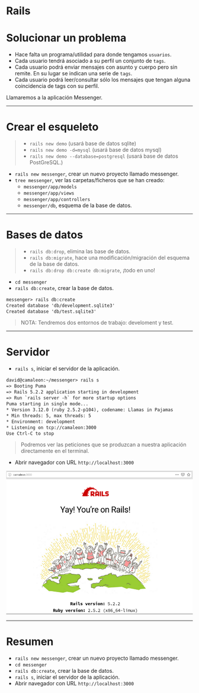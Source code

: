 
# Rails

# Solucionar un problema

* Hace falta un programa/utilidad para donde tengamos `usuarios`.
* Cada usuario tendrá asociado a su perfil un conjunto de `tags`.
* Cada usuario podrá enviar mensajes con asunto y cuerpo pero sin remite. En su lugar se indican una serie de `tags`.
* Cada usuario podrá leer/consultar sólo los mensajes que tengan alguna coincidencia de tags con su perfil.

Llamaremos a la aplicación Messenger.

---

# Crear el esqueleto

> * `rails new demo` (usará base de datos sqlite)
> * `rails new demo -d=mysql` (usará base de datos mysql)
> * `rails new demo --database=postgresql` (usará base de datos PostGreSQL.)

* `rails new messenger`, crear un nuevo proyecto llamado messenger.
* `tree messenger`, ver las carpetas/ficheros que se han creado:
    * `messenger/app/models`
    * `messenger/app/views`
    * `messenger/app/controllers`
    * `messenger/db`, esquema de la base de datos.

---

# Bases de datos

> * `rails db:drop`, elimina las base de datos.
> * `rails db:migrate`, hace una modificación/migración del esquema de la base de datos.
> * `rails db:drop db:create db:migrate`, ¡todo en uno!

* `cd messenger`
* `rails db:create`, crear la base de datos.    
```
messenger> rails db:create
Created database 'db/development.sqlite3'
Created database 'db/test.sqlite3'
```
> NOTA: Tendremos dos entornos de trabajo: develoment y test.

---

# Servidor

* `rails s`, iniciar el servidor de la aplicación.
```
david@camaleon:~/messenger> rails s
=> Booting Puma
=> Rails 5.2.2 application starting in development
=> Run `rails server -h` for more startup options
Puma starting in single mode...
* Version 3.12.0 (ruby 2.5.2-p104), codename: Llamas in Pajamas
* Min threads: 5, max threads: 5
* Environment: development
* Listening on tcp://camaleon:3000
Use Ctrl-C to stop

```

> Podremos ver las peticiones que se produzcan a nuestra aplicación directamente en el terminal.

* Abrir navegador con URL `http://localhost:3000`

![](images/02-localhost3000.png)

---

# Resumen

* `rails new messenger`, crear un nuevo proyecto llamado messenger.
* `cd messenger`
* `rails db:create`, crear la base de datos.    
* `rails s`, iniciar el servidor de la aplicación.
* Abrir navegador con URL `http://localhost:3000`
